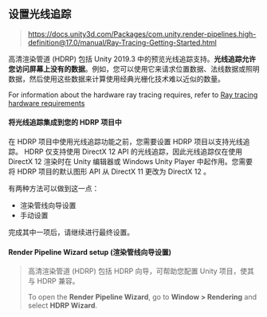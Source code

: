 

## 设置光线追踪

> https://docs.unity3d.com/Packages/com.unity.render-pipelines.high-definition@17.0/manual/Ray-Tracing-Getting-Started.html

高清渲染管道 (HDRP) 包括 Unity 2019.3 中的预览光线追踪支持。**光线追踪允许您访问屏幕上没有的数据**。例如，您可以使用它来请求位置数据、法线数据或照明数据，然后使用这些数据来计算使用经典光栅化技术难以近似的数量。

For information about the hardware ray tracing requires, refer to [Ray tracing hardware requirements](https://docs.unity3d.com/Packages/com.unity.render-pipelines.high-definition@17.0/manual/raytracing-requirements.html)



#### 将光线追踪集成到您的 HDRP 项目中

在 HDRP 项目中使用光线追踪功能之前，您需要设置 HDRP 项目以支持光线追踪。 HDRP 仅支持使用 DirectX 12 API 的光线追踪，因此光线追踪仅在使用 DirectX 12 渲染时在 Unity 编辑器或 Windows Unity Player 中起作用。您需要将 HDRP 项目的默认图形 API 从 DirectX 11 更改为 DirectX 12 。

有两种方法可以做到这一点：

* 渲染管线向导设置
* 手动设置

完成其中一项后，请继续进行最终设置。



#### Render Pipeline Wizard setup (渲染管线向导设置)

> 高清渲染管道 (HDRP) 包括 HDRP 向导，可帮助您配置 Unity 项目，使其与 HDRP 兼容。
>
> To open the **Render Pipeline Wizard**, go to **Window > Rendering** and select **HDRP Wizard**.
>
> 